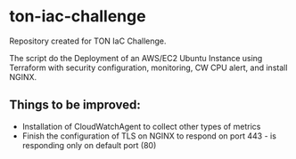 # ton-iac-challenge
Repository created for TON IaC Challenge.

The script do the Deployment of an AWS/EC2 Ubuntu Instance using Terraform with security configuration, monitoring, CW CPU alert, and install NGINX.

## Things to be improved:
- Installation of CloudWatchAgent to collect other types of metrics
- Finish the configuration of TLS on NGINX to respond on port 443 - is responding only on default port (80)
